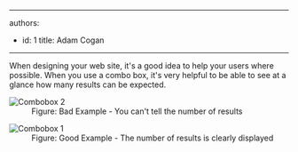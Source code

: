 

---
authors:
  - id: 1
    title: Adam Cogan
---




<span class='intro'> <p>
                    When designing your web site, it's a good idea to help your users where possible.
                    When you use a combo box, it's very helpful to be able to see at a glance how many
                    results can be expected.</p> </span>

<dl class="badImage"><dt>
                        <img src="/PublishingImages/drop-list-bad.jpg" alt="Combobox 2" /></dt><dd>
                        Figure&#58; Bad Example - You can't tell the number of results</dd></dl><dl class="goodImage"><dt>
                        <img src="/PublishingImages/drop-list-good.jpg" alt="Combobox 1" /></dt><dd>
                        Figure&#58; Good Example - The number of results is clearly displayed</dd></dl>


